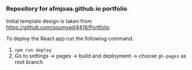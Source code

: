 ### Repository for afmjoaa.github.io portfolio

Initial template design is taken from https://github.com/soumyajit4419/Portfolio

To deploy the React app run the following command.

1. ``npm run deploy``
2. Go to settings -> pages -> build and deployment -> choose ``gh-pages`` as root branch
